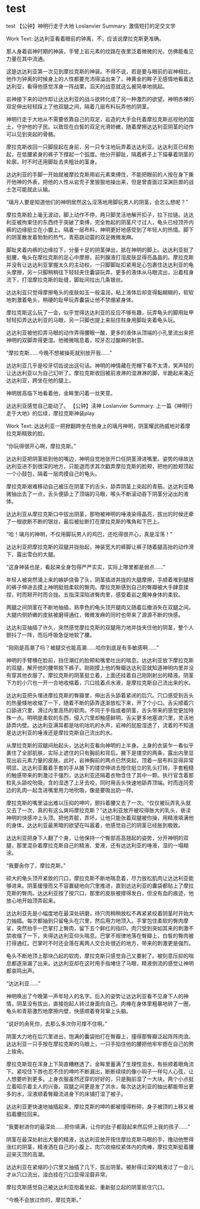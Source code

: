 # test
test
【公钟】神明行走于大地
Loslanvier
Summary:
激情短打的足交文学

Work Text:
达达利亚看着眼前的钟离，不，应该说摩拉克斯更准确。

那人身着岩神时期的神装，手臂上岩元素的纹路在夜里泛着微微的光，仿佛能看见力量在其中流通。

这是达达利亚第一次见到摩拉克斯的神装。不得不说，若是要与眼前的岩神相比，他作为钟离的时候身上的人性都要充沛得溢出来了。神黄金的眸子无感情地看着达达利亚，看得他感觉浑身一阵战栗，滔天的战意就这么被简单地挑起。

岩神接下来的动作却让达达利亚的战斗欲转化成了另一种激烈的欲望。神明赤裸的双足伸出轻轻踩上了他双腿之间，隔着几层布料玩弄他的阴茎。

神明行走于大地从不需要依靠自己的双足，岩造的大手会托着摩拉克斯巡视他的国土，守护他的子民。以致现在白皙的双足光滑娇嫩，随着摩擦达达利亚阴茎的动作可以见到突起的骨骼。

摩拉克斯收回一只脚屈起在身前，另一只专注地玩弄着达达利亚。达达利亚已经勃起，在低腰紧身的裤子下撑起一个弧度。他分开脚趾，隔着裤子上下描摹着阴茎的轮廓，时不时还用脚趾去夹粗壮的茎身。

达达利亚的手脚一开始就被摩拉克斯用岩元素束缚住，不能把眼前的人按在身下撕开他神的外表，把他的人性从岩壳子里狠狠地操出来，但是曾直面过深渊巨兽的战士怎可能就此认输。

“璃月人要是知道他们的神明居然这么淫荡地用脚玩男人的阴茎，会怎么想呢？”

摩拉克斯脸上毫无波动，脚上动作不停，两只脚灵活地解开扣子，拉下拉链。达达利亚被拘束住的东西终于突破了束缚，完全勃起的阴茎尺寸过人，龟头已经顶开内裤的边缘挺立在小腹上。隔着一层布料，神明更好地感受到了年轻人的热情。脚下的阴茎散发着勃勃的热气，青筋跳动震的双足微微发麻。

脚趾夹着内裤的边缘拉下，分量十足的阴茎弹出，抵在神明的脚上。达达利亚挺了挺腰，龟头在摩拉克斯的足心中摩擦，前列腺液打湿皮肤显得亮晶晶的。摩拉克斯并没有让达达利亚掌握太久的主动权，一只脚脚趾扣紧用足心包裹住达达利亚的龟头摩擦，另一只脚稍稍往下轻轻夹住囊袋玩弄。更多的液体从马眼流出，沿着柱身流下，打湿摩拉克斯的趾缝，脚趾间拉出几条银丝。

达达利亚只觉得摩擦龟头的皮肤如玉一般温润，粘上液体后却变得黏糊糊的，软软地刺激着龟头，稍硬的趾甲玩弄囊袋让他不禁绷紧身体。

摩拉克斯这么玩了一会，似乎觉得达达利亚的反应不够有趣，玩弄龟头的脚用趾甲轻轻扣弄达达利亚的马眼，另一只脚也提上来贴住柱身用脚趾夹着龟头玩。

达达利亚被他扣弄马眼的动作弄得腰眼一酸，更多的液体从顶端的小孔里流出来把神明的双脚弄得更湿。他微微喘息着，咬牙忍过酸麻的射意。

“摩拉克斯……今晚不想被操死就别放开我……”

达达利亚几乎是咬牙切齿说出这句话。神明的神情藏在兜帽下看不太清，笑声轻的让达达利亚以为自己幻听了。摩拉克斯收回被前液淋的湿淋淋的脚，半跪起来凑近达达利亚，跨坐在他的腿上。

神明居高临下地看着他，金眸里闪着一丝笑意。

达达利亚感觉自己能动了。
【公钟】渎神
Loslanvier
Summary:
上一篇《神明行走于大地》的后续，摩拉克斯神装play

Work Text:
达达利亚一把掀翻跨坐在他身上的璃月神明，阴茎耀武扬威地对着摩拉克斯精致的脸。

“你玩得很开心啊，摩拉克斯。”

达达利亚把阴茎抵到他的嘴边，神明自觉地张开口任阴茎滑进嘴里。姿势的缘故达达利亚进不到很深的地方，只能退而求其次戳弄摩拉克斯的脸颊，把他的脸颊顶起一个小鼓包，隔着一层肉摸自己的龟头。

摩拉克斯艰难移动自己被压在阴茎下的舌头，舔弄阴茎上突起的青筋。达达利亚略微抽出去了一点，舌头便舔上了顶端的马眼，喉头不断滚动吞下阴茎分泌出的液体。

达达利亚从摩拉克斯口中拔出阴茎，那物被神明的唾液染得晶亮，拔出的时候还牵了一根欲断不断的银丝，最后被扯断打在摩拉克斯的嘴角和下巴上。

“哈！璃月的神明，不仅用脚玩男人的鸡巴，还吃得很开心，真是淫荡！”

达达利亚把摩拉克斯的双腿并拢抬起，神装宽大的裤脚让裤子随着腿高抬的动作滑下，露出雪白的大腿。

“这身神装也是，看起来全身包得严严实实，实际上哪里都是弱点……”

年轻人被突然涌上来的嫉妒烧昏了头，阴茎插进并拢的大腿摩擦，手顺着堆到腿根的裤子伸进去摸上神明挺翘柔软的臀肉。摩拉克斯感到自己的臀瓣被大手肆意揉捏，时而掰开时而合拢。五指深深陷进臀肉里，感受着岩之魔神身体的柔软。

两腿之间阴茎在不断地抽插，熟李色的龟头顶开腿肉又随着后撤消失在双腿之间。大腿内侧娇嫩的皮肤被磨得通红，微微发麻的同时也带来了源源不断的快感。

达达利亚抽插了许久，突然感觉摩拉克斯的双腿用力地并拢夹住他的阴茎，整个人颤抖了一阵，而后呼吸急促地软了腰。

“刚刚是高潮了吗？被腿交也能高潮……哈你到底是有多敏感啊……”

神明的手臂横在脸前，挡住潮红的脸颊和嘴里吐出的喘息。达达利亚放下摩拉克斯的双腿，解开他的腰带脱下裤子。刚刚摸上他的臀瓣达达利亚就知道神明内里并没有穿其他衣服了。摩拉克斯的阴茎挺立着，上面还挂着自己刚刚射出的精液。阴茎下方的小穴也一开一合地收缩着，穴口挂着点水液，是摩拉克斯自己流出来的水。

达达利亚把头埋进摩拉克斯的臀瓣里，伸出舌头舔着紧闭的后穴。穴口感受到舌头的热量倏地收缩了一下，随着不断的舔弄逐渐放松下来，开了个小口。舌尖顺着穴口舔进穴里，滑过内里高热的软肉。不同于手指或者阴茎，舌头带来的感觉更加特殊一点。明明是柔软的东西，侵入穴里却触感鲜明，舌尖更多地塞进穴里，灵活地舔弄内壁。达达利亚满耳都是咕叽咕叽的水声，岩神的屁股湿透了，流着的不知道是达达利亚的唾液还是摩拉克斯自己流出的水。

从摩拉克斯的双腿间抬起头，达达利亚看向神明的上半身。上身的衣装乍一看似乎裹住了全部肌肤，实际上遮住的只有胸前和背后。腋下是镂空的两条，露出内里显现出岩元素力量的皮肤。此时，岩神胸前的两点已然突起，顶着一层布料显得异常明显。达达利亚戴着手套的手从腋下的镂空伸进去按住挺立的乳头打转。手套粗糙的触感带来的刺激过于强烈，达达利亚还隔着衣物含住了其中一颗。执行官含着那粒乳头舔咬吮吸，含的湿透了上牙去咬，同时用舌头快速地舔弄顶端。时而连同旁边的乳肉一起含进嘴里用力地吮吸，像是要吸出奶一样。

摩拉克斯的嘴里溢出难以压抑的呻吟，颤抖着腰又去了一次。“仅仅被玩弄乳头就又去了一次，真的有这么爽吗摩拉克斯？”达达利亚放开被咬得胀大的乳头，亵渎神明的快感冲上头顶。把他弄脏，弄坏，让他只能张着双腿被你操，用精液填满他的身体，达达利亚最黑暗的欲望在叫嚣着，他感觉自己的阴茎已经胀到极致。

达达利亚把身下人翻了个身，让他保持一个臀部高高翘起的姿势，分开神明的双腿，那里混杂着摩拉克斯自己的精液、爱液，还有达达利亚的唾液，湿的一塌糊涂。

“我要肏你了，摩拉克斯。”

硕大的龟头顶开紧致的穴口，摩拉克斯不断地喘息着，尽力放松肌肉让达达利亚能够进来。阴茎缓慢而又不容置疑地向穴里推进，直到达达利亚的囊袋都贴上了摩拉克斯的臀肉。达达利亚按了按穴口，那里的皮肤被撑得发白，但没有血的痕迹，他放心地开始顶弄起来。

达达利亚先是小幅度地在最深处研磨，待穴肉稍稍放松不再紧紧绞着阴茎时开始大力抽插。每次都抽到只留龟头在穴里，然后用力地顶入。手掌包住柔软的臀肉摩挲，突然抬手一巴掌打上臀肉，留下五个鲜红的指印。肉穴受到突如其来的刺激不禁收缩了一下，夹得达达利亚仰头喘息。巴掌不规律地落在臀瓣上，白皙的臀肉被打得通红。巴掌时不时还会落在离两人交合处很近的地方，带来的刺激更是强烈。

龟头不断地顶上那块凸起的软肉，摩拉克斯只感觉自己又要射了。被刻意压抑的喘息都逐渐漏了出来。达达利亚却在这时用手指堵住了马眼，精液倒流的感觉让神明都哀鸣出声。

“达达利亚……”

神明唤出了今晚第一声年轻人的名字。后入的姿势让达达利亚看不见身下人的神情，阴茎没有拔出，直接抱起人转过身面向自己。肉棒在身体里粗暴地转了一圈，龟头和青筋激烈地摩擦内壁，快感顺着脊背窜上头脑。

“说好的肏死你，去那么多次你可撑不住啊。”

阴茎大力地在后穴里进出，饱满的囊袋拍打在臀瓣上，撞得那臀瓣泛起阵阵肉浪。 达达利亚一只手按在摩拉克斯的马眼上，一只手掐住他的腰把他牢牢摁在自己的胯上挨肏。

摩拉克斯现在浑身上下简直糟糕透了。金眸里蓄满了生理性泪水，有些顺着眼角流下。紧咬住下唇也忍不住的呻吟不断漏出，断断续续的像小钩子一样勾人心弦，让人想要听到更多。上身衣服虽然还穿的好好的，只是胸前湿了一大块，两个小点挺立着昭示着主人的兴奋。双腿之间更是发了洪水，每次达达利亚的抽出都能带出更多的水，淫液顺着臀瓣流进身下的床铺打湿了被子。

达达利亚更快速地抽插起来，摩拉克斯的呻吟都被撞得粉碎，身子被顶的上移又被掐着腰拉回来。

“我要射进你的最深处……把你填满，让你的肚子都鼓起来然后怀上我的孩子……”

阴茎在最深处射出大量的精液，达达利亚放开按住摩拉克斯马眼的手，撸动他憋得涨红的阴茎，精液洒在自己的小腹上，肉穴收缩绞紧体内的肉棒，摩拉克斯挺着腰迎来灭顶的高潮。

达达利亚在紧缩的小穴里又抽插了几下，拔出阴茎。被射得过深的精液过了一会儿才从穴口流出，浊白挂在穴口显得淫靡非常。

摩拉克斯感觉自己被达达利亚抱着坐起，重新挺立起的阴茎抵住穴口。

“今晚不会放过你的，摩拉克斯。”
